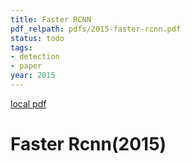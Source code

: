 ```yaml
---
title: Faster RCNN
pdf_relpath: pdfs/2015-faster-rcnn.pdf
status: todo
tags:
- detection
- paper
year: 2015
---
```


[local pdf](../../../pdfs/2015-faster-rcnn.pdf)

# Faster Rcnn(2015)
